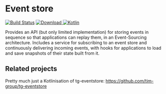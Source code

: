 Event store
===========

[ ![Build Status](https://travis-ci.org/araqnid/eventstore.svg?branch=master)](https://travis-ci.org/araqnid/eventstore) [ ![Download](https://api.bintray.com/packages/araqnid/maven/eventstore/images/download.svg) ](https://bintray.com/araqnid/maven/eventstore/_latestVersion) [ ![Kotlin](https://img.shields.io/badge/kotlin-1.2.0-blue.svg)](http://kotlinlang.org)

Provides an API (but only limited implementation) for storing events in sequence so that applications can replay them,
in an Event-Sourcing architecture. Includes a service for subscribing to an event store and continuously delivering
incoming events, with hooks for applications to load and save snapshots of their state built from it.

Related projects
----------------

Pretty much just a Kotlinisation of tg-eventstore: https://github.com/tim-group/tg-eventstore
